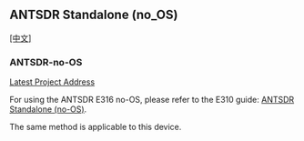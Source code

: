 ## ANTSDR Standalone (no_OS) 

[[中文]](../../../cn/device_and_usage_manual/ANTSDR_E_Series_Module/ANTSDR_E316_Reference_Manual/Antsdr_standalone_cn.html)
### ANTSDR-no-OS

[Latest Project Address](https://github.com/MicroPhase/antsdr_standalone)

For using the ANTSDR E316 no-OS, please refer to the E310 guide: [ANTSDR Standalone (no-OS)](../ANTSDR_E310_Reference_Manual/Antsdr_standalone.md). 

The same method is applicable to this device.
